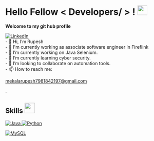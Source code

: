 <h1> Hello Fellow < Developers/ > ! <img src = "https://raw.githubusercontent.com/MartinHeinz/MartinHeinz/master/wave.gif" width = 30px> </h1>
<p align='center'>
</p>

<p>
	<b>Welcome to my git hub profile</b>
 </p>
    
 
   <a href="https://www.linkedin.com/in/rupesh4950" target="_blank">
    <img alt="LinkedIn" src="https://img.shields.io/badge/LinkedIn-0077B5?style=for-the-badge&logo=linkedin&logoColor=white">
  </a> 
  <br>
- 👋 Hi, I’m Rupesh
<br>
- 💼 I'm currently working as associate software engineer in Fireflink
<br>
- 🔭 I’m currently working on Java Selenium.
<br>
- 🌱 I’m currently learning cyber security.
<br>
- 👯 I’m looking to collaborate on automation tools.
<br >
- 📫 How to reach me: <a href="mailto:mekalarupesh7981842197@gmail.com"><p>mekalarupesh7981842197@gmail.com</p></a>.
<br>

<h2> Skills <img src = "https://media2.giphy.com/media/QssGEmpkyEOhBCb7e1/giphy.gif?cid=ecf05e47a0n3gi1bfqntqmob8g9aid1oyj2wr3ds3mg700bl&rid=giphy.gif" width = 32px> </h2>
<a href="https://www.java.com" target="_blank"> 
    <img alt="Java" src="https://img.shields.io/badge/Java-ED8B00?style=for-the-badge&logo=java&logoColor=white">
  </a>

   <a href="https://www.python.org" target="_blank">
    <img alt="Python" src="https://img.shields.io/badge/Python-3776AB?style=for-the-badge&logo=python&logoColor=white">
  </a>


<a href="https://www.mysql.com/"><img alt="MySQL" src="https://img.shields.io/badge/SQL-red?style=for-the-badge&logo=sql&logoColor=white"></a>

</details>

<br/>

<br>

<br/>



